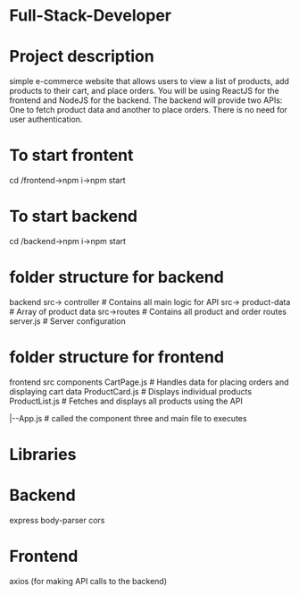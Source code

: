 # Full-Stack-Developer

# Project description

simple e-commerce website that allows users to view a list of products, add
products to their cart, and place orders.
You will be using ReactJS for the frontend and NodeJS for the backend. The backend will provide
two APIs:
One to fetch product data and another to place orders.
There is no need for user authentication.

# To start frontent

cd /frontend->npm i->npm start

# To start backend

cd /backend->npm i->npm start

# folder structure for backend

backend
src-> controller # Contains all main logic for API
src-> product-data # Array of product data
src->routes # Contains all product and order routes
server.js # Server configuration

# folder structure for frontend

frontend
src
components
CartPage.js # Handles data for placing orders and displaying cart data
ProductCard.js # Displays individual products
ProductList.js # Fetches and displays all products using the API

|--App.js # called the component three and main file to executes

# Libraries

# Backend

express
body-parser
cors

# Frontend

axios (for making API calls to the backend)

